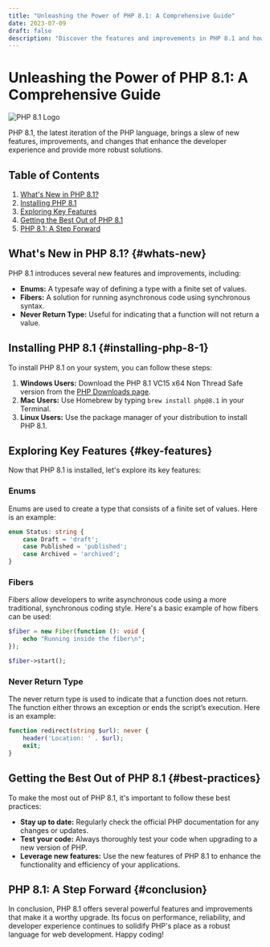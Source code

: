 ```yaml
---
title: "Unleashing the Power of PHP 8.1: A Comprehensive Guide"
date: 2023-07-09
draft: false
description: "Discover the features and improvements in PHP 8.1 and how to make the most out of them."
---
```


# Unleashing the Power of PHP 8.1: A Comprehensive Guide

![PHP 8.1 Logo](https://www.php.net/images/logos/php-logo.svg)

PHP 8.1, the latest iteration of the PHP language, brings a slew of new features, improvements, and changes that enhance the developer experience and provide more robust solutions.

## Table of Contents
1. [What's New in PHP 8.1?](#whats-new)
2. [Installing PHP 8.1](#installing-php-8-1)
3. [Exploring Key Features](#key-features)
4. [Getting the Best Out of PHP 8.1](#best-practices)
5. [PHP 8.1: A Step Forward](#conclusion)

## What's New in PHP 8.1? {#whats-new}

PHP 8.1 introduces several new features and improvements, including:

- **Enums:** A typesafe way of defining a type with a finite set of values.
- **Fibers:** A solution for running asynchronous code using synchronous syntax.
- **Never Return Type:** Useful for indicating that a function will not return a value.

## Installing PHP 8.1 {#installing-php-8-1}

To install PHP 8.1 on your system, you can follow these steps:

1. **Windows Users:** Download the PHP 8.1 VC15 x64 Non Thread Safe version from the [PHP Downloads page](https://windows.php.net/download).
2. **Mac Users:** Use Homebrew by typing `brew install php@8.1` in your Terminal.
3. **Linux Users:** Use the package manager of your distribution to install PHP 8.1.

## Exploring Key Features {#key-features}

Now that PHP 8.1 is installed, let's explore its key features:

### Enums

Enums are used to create a type that consists of a finite set of values. Here is an example:

```php
enum Status: string {
    case Draft = 'draft';
    case Published = 'published';
    case Archived = 'archived';
}
```

### Fibers

Fibers allow developers to write asynchronous code using a more traditional, synchronous coding style. Here's a basic example of how fibers can be used:

```php
$fiber = new Fiber(function (): void {
    echo "Running inside the fiber\n";
});

$fiber->start();
```

### Never Return Type

The never return type is used to indicate that a function does not return. The function either throws an exception or ends the script’s execution. Here is an example:

```php
function redirect(string $url): never {
    header('Location: ' . $url);
    exit;
}
```

## Getting the Best Out of PHP 8.1 {#best-practices}

To make the most out of PHP 8.1, it's important to follow these best practices:

- **Stay up to date:** Regularly check the official PHP documentation for any changes or updates.
- **Test your code:** Always thoroughly test your code when upgrading to a new version of PHP.
- **Leverage new features:** Use the new features of PHP 8.1 to enhance the functionality and efficiency of your applications.

## PHP 8.1: A Step Forward {#conclusion}

In conclusion, PHP 8.1 offers several powerful features and improvements that make it a worthy upgrade. Its focus on performance, reliability, and developer experience continues to solidify PHP's place as a robust language for web development. Happy coding!

